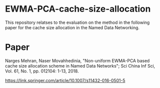 # EWMA-PCA-cache-size-allocation

This repository relatses to the evaluation on the method in the following paper for the cache size allocation in the Named Data Networking.


# Paper
Narges Mehran, Naser Movahhedinia, "Non-uniform EWMA-PCA based cache size allocation scheme in Named Data Networks"; Sci China Inf Sci, Vol. 61, No. 1, pp. 012104: 1-13, 2018.


https://link.springer.com/article/10.1007/s11432-016-0501-5
